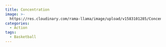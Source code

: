 ```yaml
---
title: Concentration
image: >-
  https://res.cloudinary.com/rama-llama/image/upload/v1583101285/Concentration_uoqrk2.jpg
categories:
  - Action
tags:
  - Basketball
---
```


